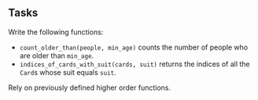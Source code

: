 ## Tasks

Write the following functions:

* `count_older_than(people, min_age)` counts the number of people who are older than `min_age`.
* `indices_of_cards_with_suit(cards, suit)` returns the indices of all the `Card`s whose suit equals `suit`.

Rely on previously defined higher order functions.
